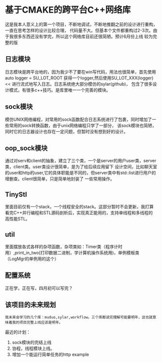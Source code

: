 # 基于CMAKE的跨平台C++网络库
 这是我本人意义上的第一个项目，不断地调试，不断地推翻之前的设计进行重构，一直在思考怎样的设计比较合理，
 代码量不大。但基本个文件都重构过2-3次。由于我很多东西还没有学完，所以这个网络库目前还很简陋。预计6月份上线
 较为完整的版
 ## 日志模块
 日志模块是跨平台地的，因为我少不了要在win写代码，用法也很简单，首先使用auto logger = SU_LOT_ROOT
 获得一个logger,然后使用SU_LOT_XXX(logger) << 进行流式地写入日志。日志系统绝大部分模仿的sylar(github)，
 包含了很多设计模式，有很多c++技巧。是库里唯一一个完善的模块。
 ## sock模块
模仿UNIX网络编程，对常用的sock函数配合日志系统进行了包裹，同时增加了一些常用的sock转换函数，由于unix网络编程只学了一部分，
该sock模块也简陋，同时它的日志器设计也存在一定问题，但暂时没有想到好的设计。
## oop_sock模块
通过对serv和client的抽象，建立了三个类，一个是server的用户user类，server类，client类。user类设计很简单，是为了给后续应用留下
设计空间，比如聊天室的user和http的user,它的具体职能是不同的，但server类中有std::list<User>进行用户的增删查。client很简单，只是简单地封装了
 一些常用操作。

## TinyStl
里面目前仅有一个stack，一个线程安全的stack。这部分暂时不会更新，我打算看完C++并行编程和STL源码剖析后，实现真正能用的，支持单线程和多线程的
 高性能STL。
 
 ## util
  里面摆放各式各样的杂项函数，杂项类如：Timer类（程序计时用）,print_in_two(打印数据二进制，学计算机操作系统用)，单例模板类（LogMgr的单例用的这个）
 
 ## 配置系统
 正在学，正在写，四月初可以写完？
 
 ## 该项目的未来规划
    我未来会学习的几个库：muduo,sylar,workflow。三个库都读完理解可能要明年，这也就意味着我的项目完整上线应该是明年。
 最近的计划：
 1. sock模块的完结上线
 2. 协程，线程模块上线。
 3. 增加一个能运行简单任务的http example
 
 
   
